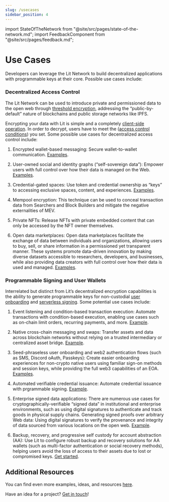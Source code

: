 ```yaml
---
slug: /usecases
sidebar_position: 4
---
```


import StateOfTheNetwork from "@site/src/pages/state-of-the-network.md";
import FeedbackComponent from "@site/src/pages/feedback.md";

# Use Cases

<StateOfTheNetwork/>

Developers can leverage the Lit Network to build decentralized applications with programmable keys at their core. Possible use cases include:

### Decentralized Access Control

The Lit Network can be used to introduce private and permissioned data to the open web through [threshold encryption](../resources/how-it-works.md), addressing the “public-by-default” nature of blockchains and public storage networks like IPFS. 

Encrypting your data with Lit is simple and a completely [client-side operation](../sdk/access-control/encryption.md). In order to decrypt, users have to meet the ([access control conditions](../sdk/access-control/evm/basic-examples.md)) you set. Some possible use cases for decentralized access control include:

1. Encrypted wallet-based messaging: Secure wallet-to-wallet communication. [Examples](https://github.com/LIT-Protocol/awesome/blob/main/README.md).

2. User-owned social and identity graphs (“self-sovereign data”): Empower users with full control over how their data is managed on the Web. [Examples](https://github.com/LIT-Protocol/awesome/blob/main/README.md).

3. Credential-gated spaces: Use token and credential ownership as “keys” to accessing exclusive spaces, content, and experiences. [Examples](https://github.com/LIT-Protocol/awesome/blob/main/README.md).

4. Mempool encryption: This technique can be used to conceal transaction data from Searchers and Block Builders and mitigate the negative externalities of MEV. 

5. Private NFTs: Release NFTs with private embedded content that can only be accessed by the NFT owner themselves. 

6. Open data marketplaces: Open data marketplaces facilitate the exchange of data between individuals and organizations, allowing users to buy, sell, or share information in a permissioned yet transparent manner. These systems promote data-driven innovation by making diverse datasets accessible to researchers, developers, and businesses, while also providing data creators with full control over how their data is used and managed. [Examples](https://github.com/LIT-Protocol/awesome/blob/main/README.md).

### Programmable Signing and User Wallets

Interrelated but distinct from Lit’s decentralized encryption capabilities is the ability to generate programmable keys for non-custodial [user onboarding](../user-wallets/pkps/overview.md) and [serverless signing](../sdk/serverless-signing/overview.md). Some potential use cases include:

1. Event listening and condition-based transaction execution: Automate transactions with condition-based execution, enabling use cases such as on-chain limit orders, recurring payments, and more. [Example](https://spark.litprotocol.com/automated-portfolio-rebalancing-uniswap/).

2. Native cross-chain messaging and swaps: Transfer assets and data across blockchain networks without relying on a trusted intermediary or centralized asset bridge. [Example](https://spark.litprotocol.com/xchain-bridging-yacht-lit-swap/).

3. Seed-phraseless user onboarding and web2 authentication flows (such as SMS, Discord oAuth, Passkeys): Create easier onboarding experiences for non-crypto native users using familiar sign-on methods and session keys, while providing the full web3 capabilities of an EOA. [Examples](https://github.com/LIT-Protocol/awesome/blob/main/README.md?ref=spark.litprotocol.com#wallets-and-account-abstraction-aa).

4. Automated verifiable credential issuance: Automate credential issuance with prgrammable signing. [Example](https://spark.litprotocol.com/krebitxlitactions/).

5. Enterprise signed data applications: There are numerous use cases for cryptographically-verifiable “signed data” in institutional and enterprise environments, such as using digital signatures to authenticate and track goods in physical supply chains. 
Generating signed proofs over arbitrary Web data: Using digital signatures to verify the provenance and integrity of data sourced from various locations on the open web. [Example](https://spark.litprotocol.com/authenticity-matters/).

7. Backup, recovery, and progressive self custody for account abstraction (AA): Use Lit to configure robust backup and recovery solutions for AA wallets (such as multi-factor authentication or social recovery methods), helping users avoid the loss of access to their assets due to lost or compromised keys. [Get started](https://spark.litprotocol.com/mass-adoption-of-digital-ownership-and-progressive-self-custody/).

## Additional Resources

You can find even more examples, ideas, and resources [here](https://github.com/LIT-Protocol/awesome/blob/main/README.md).

Have an idea for a project? [Get in touch](https://forms.gle/jNsLvvwcySDprtAx7)!

<FeedbackComponent/>
